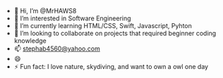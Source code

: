 - 👋 Hi, I’m @MrHAWS8
- 👀 I’m interested in Software Engineering
- 🌱 I’m currently learning HTML/CSS, Swift, Javascript, Pyhton
- 💞️ I’m looking to collaborate on projects that required beginner coding knowledge
- 📫 stephab4560@yahoo.com
- 😄 
- ⚡ Fun fact: I love nature, skydiving, and want to own a owl one day

<!---
MrHAWS8/MrHAWS8 is a ✨ special ✨ repository because its `README.md` (this file) appears on your GitHub profile.
You can click the Preview link to take a look at your changes.
--->
